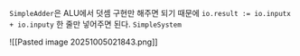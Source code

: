 `SimpleAdder`은 ALU에서 덧셈 구현만 해주면 되기 때문에 `io.result := io.inputx + io.inputy` 한 줄만 넣어주면 된다.
`SimpleSystem`

![[Pasted image 20251005021843.png]]